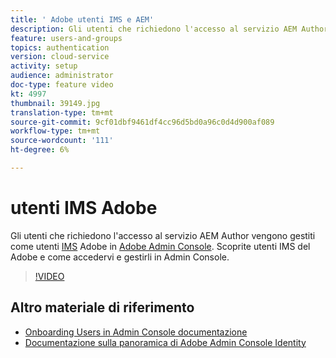 ```yaml
---
title: ' Adobe utenti IMS e AEM'
description: Gli utenti che richiedono l'accesso al servizio AEM Author vengono gestiti come utenti IMS  Adobe in  Adobe   Admin Console. Scoprite  utenti IMS del Adobe e come accedervi e gestirli in  Admin Console.
feature: users-and-groups
topics: authentication
version: cloud-service
activity: setup
audience: administrator
doc-type: feature video
kt: 4997
thumbnail: 39149.jpg
translation-type: tm+mt
source-git-commit: 9cf01dbf9461df4cc96d5bd0a96c0d4d900af089
workflow-type: tm+mt
source-wordcount: '111'
ht-degree: 6%

---
```



#  utenti IMS Adobe

Gli utenti che richiedono l&#39;accesso al servizio AEM Author vengono gestiti come utenti [IMS](https://helpx.adobe.com/it/enterprise/using/set-up-identity.html) Adobe in [Adobe   Admin Console](https://adminconsole.adobe.com). Scoprite  utenti IMS del Adobe e come accedervi e gestirli in  Admin Console.

>[!VIDEO](https://video.tv.adobe.com/v/39149/?quality=12&learn=on)

## Altro materiale di riferimento

+ [Onboarding Users in  Admin Console documentazione](https://docs.adobe.com/content/help/en/experience-manager-cloud-service/security/ims-support.html#onboarding-users-in-admin-console)
+ [Documentazione sulla panoramica di Adobe Admin Console Identity](https://helpx.adobe.com/enterprise/using/identity.html)
